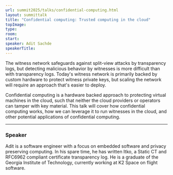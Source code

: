 ```yaml
---
url: summit2025/talks/confidential-computing.html
layout: summittalk
title: "Confidential computing: Trusted computing in the cloud"
topImage:
type:
room:
start:
speaker: Adit Sachde
speakerTitle:
---
```


<div class="font-google font-medium">

The witness network safeguards against split-view attacks by transparency logs,
but detecting malicious behavior by witnesses is more difficult than with
transparency logs. Today's witness network is primarily backed by custom
hardware to protect witness private keys, but scaling the network will require
an approach that's easier to deploy.

Confidential computing is a hardware backed approach to protecting virtual
machines in the cloud, such that neither the cloud providers or operators can
tamper with key material. This talk will cover how confidential computing works,
how we can leverage it to run witnesses in the cloud, and other potential
applications of confidential computing.

---

### Speaker

Adit is a software engineer with a focus on embedded software and privacy
preserving computing. In his spare time, he has written Itko, a Static CT and
RFC6962 compliant certificate transparency log. He is a graduate of the Georgia
Institute of Technology, currently working at K2 Space on flight software.

</div>
